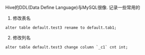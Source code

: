 Hive的DDL(Data Define Language)与MySQL很像.
记录一些常用的
1. 修改表名
```
alter table default.test3 rename to default.tab1;
```

2. 修改列名
```
alter table default.test3 change column `_c1` cnt int;
```


